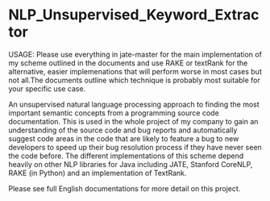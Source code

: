 # NLP_Unsupervised_Keyword_Extractor

USAGE: Please use everything in jate-master for the main implementation of my scheme outlined in the documents and use RAKE or textRank for the alternative, easier implemenations that will perform worse in most cases but not all.The documents outline which technique is probably most suitable for your specific use case.

An unsupervised natural language processing approach to finding the most important semantic concepts from a programming source code documentation. This is used in the whole project of my company to gain an understanding of the source code and bug reports and automatically suggest code areas in the code that are likely to feature a bug to new developers to speed up their bug resolution process if they have never seen the code before. The different implementations of this scheme depend heavily on other NLP libraries for Java including JATE, Stanford CoreNLP, RAKE (in Python) and an implementation of TextRank.

Please see full English documentations for more detail on this project.
